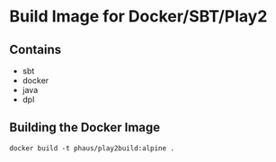 # Build Image for Docker/SBT/Play2

## Contains

* sbt
* docker
* java
* dpl

## Building the Docker Image

    docker build -t phaus/play2build:alpine .

